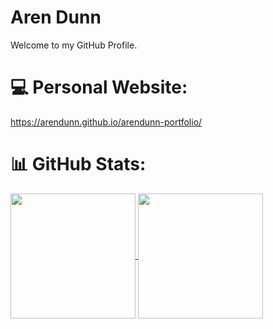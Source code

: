# Aren Dunn
Welcome to my GitHub Profile.

# 💻 Personal Website:
https://arendunn.github.io/arendunn-portfolio/

# 📊 GitHub Stats:
<a href="https://github.com/anuraghazra/github-readme-stats">
  <img height=200 align="center" src="https://nirzak-streak-stats.vercel.app/?user=arendunn" />
</a>
<a href="https://github.com/anuraghazra/github-readme-stats">
  <img height=200 align="center" src="(https://github-readme-stats.vercel.app/api/top-langs/?username=arendunn&include_all_commits=false&count_private=false&layout=compact" />
</a>

